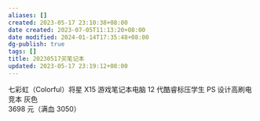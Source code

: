 ```yaml
---
aliases: []
created: 2023-05-17 23:10:38+08:00
date created: 2023-07-05T11:13:20+08:00
date modified: 2024-01-14T17:35:48+08:00
dg-publish: true
tags: []
title: 20230517买笔记本
updated: 2023-05-17 23:19:12+08:00
---
```


七彩虹（Colorful）将星 X15 游戏笔记本电脑 12 代酷睿标压学生 PS 设计高刷电竞本 灰色  
3698 元（满血 3050）